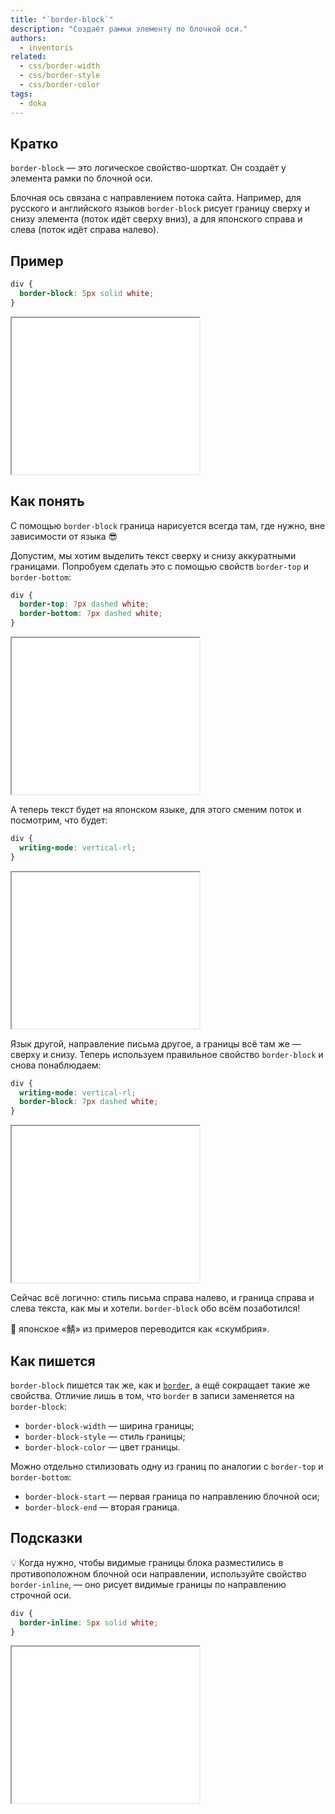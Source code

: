 ```yaml
---
title: "`border-block`"
description: "Создаёт рамки элементу по блочной оси."
authors:
  - inventoris
related:
  - css/border-width
  - css/border-style
  - css/border-color
tags:
  - doka
---
```


## Кратко

`border-block` — это логическое свойство-шорткат. Он создаёт у элемента рамки по блочной оси.

Блочная ось связана с направлением потока сайта. Например, для русского и английского языков `border-block` рисует границу сверху и снизу элемента (поток идёт сверху вниз), а для японского справа и слева (поток идёт справа налево).

## Пример

```css
div {
  border-block: 5px solid white;
}
```

<iframe title="Рамка по блочной оси" src="demos/border-block-basic/" height="250"></iframe>

## Как понять

С помощью `border-block` граница нарисуется всегда там, где нужно, вне зависимости от языка 😎

Допустим, мы хотим выделить текст сверху и снизу аккуратными границами. Попробуем сделать это с помощью свойств `border-top` и `border-bottom`:

```css
div {
  border-top: 7px dashed white;
  border-bottom: 7px dashed white;
}
```

<iframe title="Рамка сверху и снизу блока" src="demos/border-top-bottom/" height="250"></iframe>

А теперь текст будет на японском языке, для этого сменим поток и посмотрим, что будет:

```css
div {
  writing-mode: vertical-rl;
}
```

<iframe title="Рамка при смене языка" src="demos/border-language-change/" height="250"></iframe>

Язык другой, направление письма другое, а границы всё там же — сверху и снизу. Теперь используем правильное свойство `border-block` и снова понаблюдаем:

```css
div {
  writing-mode: vertical-rl;
  border-block: 7px dashed white;
}
```

<iframe title="Рамка по блочной оси при смене языка" src="demos/border-block-language-change/" height="250"></iframe>

Сейчас всё логично: стиль письма справа налево, и граница справа и слева текста, как мы и хотели. `border-block` обо всём позаботился!

<aside>

🧠 японское «鯖» из примеров переводится как «скумбрия».

</aside>

## Как пишется

`border-block` пишется так же, как и [`border`](/css/border/), а ещё сокращает такие же свойства. Отличие лишь в том, что `border` в записи заменяется на `border-block`:

- `border-block-width` — ширина границы;
- `border-block-style` — стиль границы;
- `border-block-color` — цвет границы.

Можно отдельно стилизовать одну из границ по аналогии с `border-top` и `border-bottom`:

- `border-block-start` — первая граница по направлению блочной оси;
- `border-block-end` — вторая граница.

## Подсказки

💡 Когда нужно, чтобы видимые границы блока разместились в противоположном блочной оси направлении, используйте свойство `border-inline`, — оно рисует видимые границы по направлению строчной оси.

```css
div {
  border-inline: 5px solid white;
}
```

<iframe title="Рамка по строчной оси" src="demos/border-inline/" height="250"></iframe>
